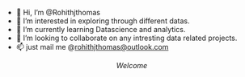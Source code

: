 - 👋 Hi, I’m @Rohithjthomas
- 👀 I’m interested in exploring through different datas.
- 🌱 I’m currently learning Datascience and analytics.
- 💞️ I’m looking to collaborate on any intresting data related projects.
- 📫 just mail me @rohithjthomas@outlook.com

<!---
Rohithjthomas/Rohithjthomas is a ✨ special ✨ repository because its `README.md` (this file) appears on your GitHub profile.
You can click the Preview link to take a look at your changes.
--->

$$Welcome$$
